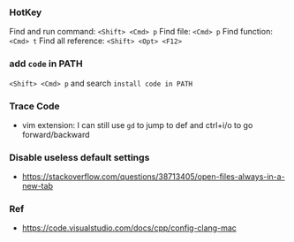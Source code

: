 ### HotKey
Find and run command: `<Shift> <Cmd> p`
Find file: `<Cmd> p`
Find function: `<Cmd> t`
Find all reference: `<Shift> <Opt> <F12>`

### add `code` in PATH
`<Shift> <Cmd> p` and search `install code in PATH`

### Trace Code
* vim extension: I can still use `gd` to jump to def and ctrl+i/o to go forward/backward

### Disable useless default settings
* https://stackoverflow.com/questions/38713405/open-files-always-in-a-new-tab

### Ref
* https://code.visualstudio.com/docs/cpp/config-clang-mac
